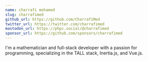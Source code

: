```yaml
---
name: charrafi mohamed
slug: charrafimed
github_url: https://github.com/CharrafiMed
twitter_url: https://twitter.com/charrafimed
mastodon_url: https://phpc.social/@charrafimed
sponsor_url: https://github.com/sponsors/charrafimed
---
```


I'm a mathematician and full-stack developer with a passion for programming, specializing in the TALL stack, Inertia.js, and Vue.js. 